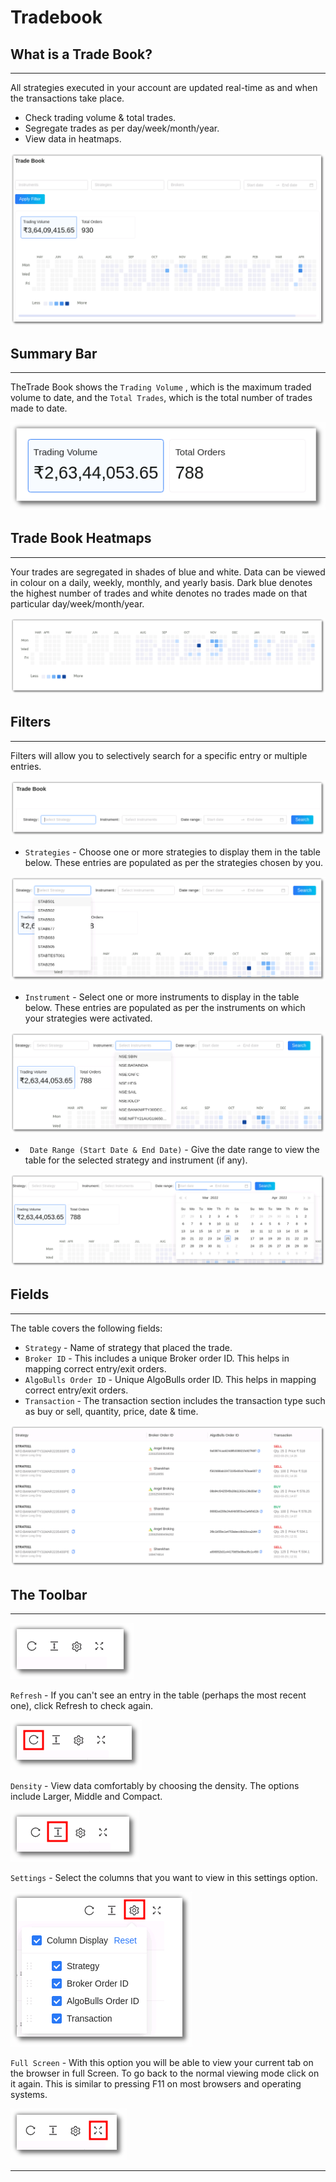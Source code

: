 # Tradebook

## What is a Trade Book?

---
All strategies executed in your account are updated real-time as and when the transactions take place. 

* Check trading volume & total trades.
* Segregate trades as per day/week/month/year.
* View data in heatmaps.



![Tradebook](imgs/tradebook.png)

## Summary Bar

---

TheTrade Book shows the `Trading Volume` , which is the maximum traded volume to date, and the `Total Trades`, which is the total number of trades made to date.

![Tradebook](imgs/tradebook1.png)

## Trade Book Heatmaps

---

Your trades are segregated in shades of blue and white. Data can be viewed in colour on a daily, weekly, monthly, and yearly basis. Dark blue denotes the highest number of trades and white denotes no trades made on that particular day/week/month/year.

![Tradebook](imgs/tradebook2.png)

## Filters

---

Filters will allow you to selectively search for a specific entry or multiple entries.

![Tradebook](imgs/tradebook3.png)

* `Strategies` - Choose one or more strategies to display them in the table below. 
These entries are populated as per the strategies chosen by you.

![Tradebook](imgs/tradebook4.png)

* `Instrument` - Select one or more instruments to display in the table below. These entries are populated as per the instruments on which your strategies were activated. 

![Tradebook](imgs/tradebook5.png)

* ` Date Range (Start Date & End Date)` - Give the date range to view the table for the selected  strategy and instrument (if any).

![Tradebook](imgs/tradebook6.png)

## Fields

---
The table covers the following fields:

* `Strategy` - Name of strategy that placed the trade.
* `Broker ID` - This includes a unique Broker order ID. This helps in mapping correct entry/exit orders.
* `AlgoBulls Order ID` - Unique AlgoBulls order ID. This helps in mapping correct entry/exit orders.
* `Transaction` -  The transaction section includes the transaction type such as buy or sell, quantity, price, date & time.


[![TradebookInstruments](imgs/tradebook7.png "Click to Enlarge or Ctrl+Click to open in a new Tab") ](imgs/tradebook7.png)

## The Toolbar

---

![Filters](imgs/toolbar1.png)

`Refresh` - If you can't see an entry in the table (perhaps the most recent one), click Refresh to check again.

![Filters](imgs/toolbar3.png)

`Density` - View data comfortably by choosing the density. The options include Larger, Middle and Compact. 

![Filters](imgs/toolbar4.png)

`Settings` - Select the columns that you want to view in this settings option.

![Filters](imgs/toolbar5_tradebook.png)

`Full Screen` - With this option you will be able to view your current tab on the browser in full Screen. To go back to the normal viewing mode click on it again. This is similar to pressing F11 on most browsers and operating systems.

![Filters](imgs/toolbar6.png)

---